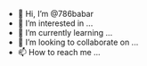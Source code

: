 - 👋 Hi, I’m @786babar
- 👀 I’m interested in ...
- 🌱 I’m currently learning ...
- 💞️ I’m looking to collaborate on ...
- 📫 How to reach me ...

<!---
786babar/786babar is a ✨ special ✨ repository because its `README.md` (this file) appears on your GitHub profile.
You can click the Preview link to take a look at your changes.
--->
